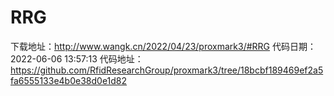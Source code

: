 # RRG
下载地址：http://www.wangk.cn/2022/04/23/proxmark3/#RRG
代码日期：2022-06-06 13:57:13
代码地址：https://github.com/RfidResearchGroup/proxmark3/tree/18bcbf189469ef2a5fa6555133e4b0e38d0e1d82
